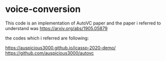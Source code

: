 # voice-conversion

This code is an implementation of AutoVC paper and the paper i referred to understand was
https://arxiv.org/abs/1905.05879


the codes which i referred are following:


https://auspicious3000.github.io/icassp-2020-demo/
https://github.com/auspicious3000/autovc


